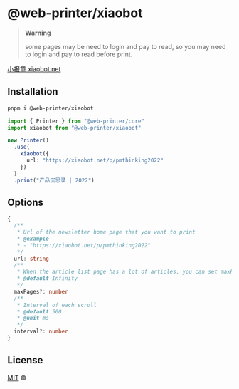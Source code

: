 # @web-printer/xiaobot

> **Warning**
>
> some pages may be need to login and pay to read, so you may need to login and pay to read before print.

[小报童 xiaobot.net](https://xiaobot.net)

## Installation
```bash
pnpm i @web-printer/xiaobot
```

```ts
import { Printer } from "@web-printer/core"
import xiaobot from "@web-printer/xiaobot"

new Printer()
  .use(
    xiaobot({
      url: "https://xiaobot.net/p/pmthinking2022"
    })
  )
  .print("产品沉思录 | 2022")
```

## Options

```ts
{
  /**
   * Url of the newsletter home page that you want to print
   * @example
   * - "https://xiaobot.net/p/pmthinking2022"
   */
  url: string
  /**
   * When the article list page has a lot of articles, you can set maxPages to limit, especially endless loading.
   * @default Infinity
   */
  maxPages?: number
  /**
   * Interval of each scroll
   * @default 500
   * @unit ms
   */
  interval?: number
}
```

## License

<a href="https://github.com/busiyiworld/web-printer/blob/main/LICENSE">MIT</a> <span>©</span> <a href="https://github.com/ourongxing"><img width=15 src="https://avatars.githubusercontent.com/u/48356807?v=4"></a>
